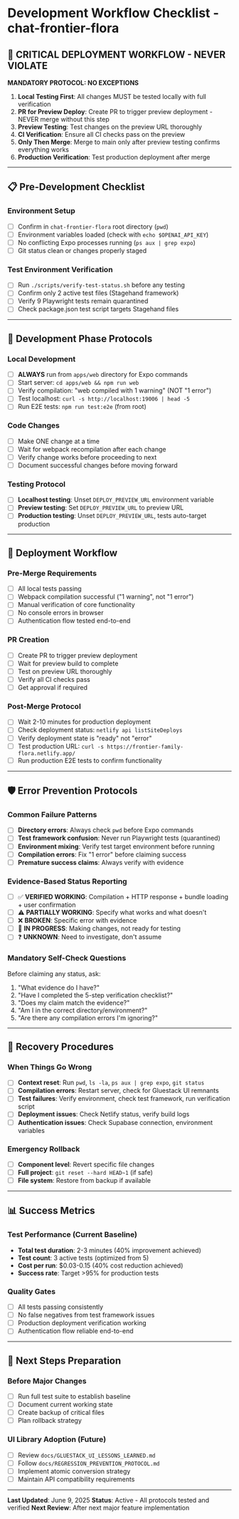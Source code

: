 # Development Workflow Checklist - chat-frontier-flora

## 🚨 CRITICAL DEPLOYMENT WORKFLOW - NEVER VIOLATE

**MANDATORY PROTOCOL: NO EXCEPTIONS**

1. **Local Testing First**: All changes MUST be tested locally with full verification
2. **PR for Preview Deploy**: Create PR to trigger preview deployment - NEVER merge without this step
3. **Preview Testing**: Test changes on the preview URL thoroughly
4. **CI Verification**: Ensure all CI checks pass on the preview
5. **Only Then Merge**: Merge to main only after preview testing confirms everything works
6. **Production Verification**: Test production deployment after merge

---

## 📋 Pre-Development Checklist

### Environment Setup
- [ ] Confirm in `chat-frontier-flora` root directory (`pwd`)
- [ ] Environment variables loaded (check with `echo $OPENAI_API_KEY`)
- [ ] No conflicting Expo processes running (`ps aux | grep expo`)
- [ ] Git status clean or changes properly staged

### Test Environment Verification
- [ ] Run `./scripts/verify-test-status.sh` before any testing
- [ ] Confirm only 2 active test files (Stagehand framework)
- [ ] Verify 9 Playwright tests remain quarantined
- [ ] Check package.json test script targets Stagehand files

---

## 🔧 Development Phase Protocols

### Local Development
- [ ] **ALWAYS** run from `apps/web` directory for Expo commands
- [ ] Start server: `cd apps/web && npm run web`
- [ ] Verify compilation: "web compiled with 1 warning" (NOT "1 error")
- [ ] Test localhost: `curl -s http://localhost:19006 | head -5`
- [ ] Run E2E tests: `npm run test:e2e` (from root)

### Code Changes
- [ ] Make ONE change at a time
- [ ] Wait for webpack recompilation after each change
- [ ] Verify change works before proceeding to next
- [ ] Document successful changes before moving forward

### Testing Protocol
- [ ] **Localhost testing**: Unset `DEPLOY_PREVIEW_URL` environment variable
- [ ] **Preview testing**: Set `DEPLOY_PREVIEW_URL` to preview URL
- [ ] **Production testing**: Unset `DEPLOY_PREVIEW_URL`, tests auto-target production

---

## 🚀 Deployment Workflow

### Pre-Merge Requirements
- [ ] All local tests passing
- [ ] Webpack compilation successful ("1 warning", not "1 error")
- [ ] Manual verification of core functionality
- [ ] No console errors in browser
- [ ] Authentication flow tested end-to-end

### PR Creation
- [ ] Create PR to trigger preview deployment
- [ ] Wait for preview build to complete
- [ ] Test on preview URL thoroughly
- [ ] Verify all CI checks pass
- [ ] Get approval if required

### Post-Merge Protocol
- [ ] Wait 2-10 minutes for production deployment
- [ ] Check deployment status: `netlify api listSiteDeploys`
- [ ] Verify deployment state is "ready" not "error"
- [ ] Test production URL: `curl -s https://frontier-family-flora.netlify.app/`
- [ ] Run production E2E tests to confirm functionality

---

## 🛡️ Error Prevention Protocols

### Common Failure Patterns
- [ ] **Directory errors**: Always check `pwd` before Expo commands
- [ ] **Test framework confusion**: Never run Playwright tests (quarantined)
- [ ] **Environment mixing**: Verify test target environment before running
- [ ] **Compilation errors**: Fix "1 error" before claiming success
- [ ] **Premature success claims**: Always verify with evidence

### Evidence-Based Status Reporting
- [ ] ✅ **VERIFIED WORKING**: Compilation + HTTP response + bundle loading + user confirmation
- [ ] ⚠️ **PARTIALLY WORKING**: Specify what works and what doesn't
- [ ] ❌ **BROKEN**: Specific error with evidence
- [ ] 🔄 **IN PROGRESS**: Making changes, not ready for testing
- [ ] ❓ **UNKNOWN**: Need to investigate, don't assume

### Mandatory Self-Check Questions
Before claiming any status, ask:
1. "What evidence do I have?"
2. "Have I completed the 5-step verification checklist?"
3. "Does my claim match the evidence?"
4. "Am I in the correct directory/environment?"
5. "Are there any compilation errors I'm ignoring?"

---

## 🔄 Recovery Procedures

### When Things Go Wrong
- [ ] **Context reset**: Run `pwd`, `ls -la`, `ps aux | grep expo`, `git status`
- [ ] **Compilation errors**: Restart server, check for Gluestack UI remnants
- [ ] **Test failures**: Verify environment, check test framework, run verification script
- [ ] **Deployment issues**: Check Netlify status, verify build logs
- [ ] **Authentication issues**: Check Supabase connection, environment variables

### Emergency Rollback
- [ ] **Component level**: Revert specific file changes
- [ ] **Full project**: `git reset --hard HEAD~1` (if safe)
- [ ] **File system**: Restore from backup if available

---

## 📊 Success Metrics

### Test Performance (Current Baseline)
- **Total test duration**: 2-3 minutes (40% improvement achieved)
- **Test count**: 3 active tests (optimized from 5)
- **Cost per run**: $0.03-0.15 (40% cost reduction achieved)
- **Success rate**: Target >95% for production tests

### Quality Gates
- [ ] All tests passing consistently
- [ ] No false negatives from test framework issues
- [ ] Production deployment verification working
- [ ] Authentication flow reliable end-to-end

---

## 🎯 Next Steps Preparation

### Before Major Changes
- [ ] Run full test suite to establish baseline
- [ ] Document current working state
- [ ] Create backup of critical files
- [ ] Plan rollback strategy

### UI Library Adoption (Future)
- [ ] Review `docs/GLUESTACK_UI_LESSONS_LEARNED.md`
- [ ] Follow `docs/REGRESSION_PREVENTION_PROTOCOL.md`
- [ ] Implement atomic conversion strategy
- [ ] Maintain API compatibility requirements

---

**Last Updated**: June 9, 2025
**Status**: Active - All protocols tested and verified
**Next Review**: After next major feature implementation
